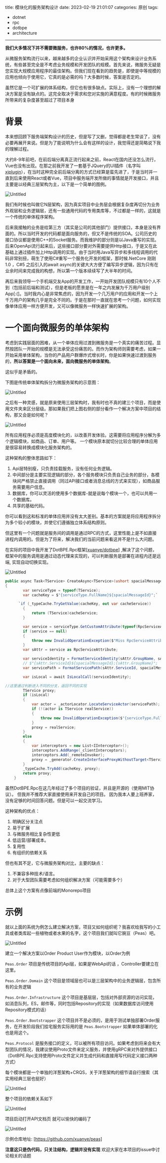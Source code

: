 title: 模块化的服务架构设计
date: 2023-02-19 21:01:07
categories: 原创
tags: 
  - dotnet
  - rpc
  - dotbpe
  - architecture
---


**我们大多情况下并不需要微服务，也许80%的情况，也许更多。**

从微服务架构流行以来，越来越多的企业认识并开始采用这个架构来设计业务系统，有些甚至完全是不考虑业务规模和开发团队的规模。首先来说，微服务无疑是您实现大规模应用程序的最佳架构。但我们现在看到的趋势是，即使是中等规模的应用也倾向于使用它，它真的是必需的吗？大多数时候，答案是否定的。

虽然它是一个可扩展的体系结构，但它也有很多缺点。实际上，没有一个理想的解决方案是没有缺点的。这完全取决于需求和您对实施的满意程度。有的时候微服务所带来的复杂度甚至超过了项目本身

# 背景

本来想回顾下服务端架构设计的历史，但是写了又删，觉得都是老生常谈了，没有必要再展开来说。但是为了能说明为什么会有这样的设计，我觉得还是简略说下我的理解过程。

大约8-9年前吧，在前后端分离真正流行起来之前，React在国内还没怎么流行，Vue也没有出现。在那之前我开发了一套基于JQuery的UI插件（名字叫[xjplugin](https://github.com/xuanye/xjplugin)），在当时这种完全前后端分离的方式已经算是蛮先进了，于是当时并一直到后来使用React或者Vue，项目中服务端开发所做的事情就是开发接口，并且主要是以经典三层架构为主，以下是一个简单的图例。

![Untitled](../uploads/20230219/0.png)

我们有时候也叫做它N层架构，因为真实项目中业务层会根据复杂度再切分为业务外观层和业务逻辑层，还有一些通用代码的专用类库等，不过都是一样的，这就是一个传统的单体程序架构。

后来我接触的业务是给第三方（其实是公司的其他部门）提供接口，本身是没有界面的。所以当时开发的代码都是面向服务的，但又不是传统的SOA。公司历史的接口协议都是使用C++的Socket服务。而我维护的部分则是以Java重写的实现。后来OpenApi流行起来后，这些接口部分要对外需要提供Http接口，于是又在此基础上通过插件加上Http调用的实现。由于当时用Java写异步和多线程调用的代码非常别扭，萌生了使用C#重写一个服务化开发的框架，那时候.NetCore 刚刚1.0 ，C#5 之后引入的await async的关键大大方便了编写异步逻辑，因为只有在业余时间来完成我的构想，所以第一个版本续续写了大半年的时间。

再后来我领导一个手机端交友App的开发工作，一开始开发团队规模只有10个人不到（包括前后端和测试），但是老板的愿景是在一年之内发展为千万用户级别App[:(]。当时我内心是非常焦虑的，因为开发一个几万用户的应用和开发一个上千万用户的架构几乎是完全不同的。于是在那时一直就在思考一个问题，如何实现像单体应用一样方便开发，又可以像微服务一样快速扩展的架构。

# 一个面向微服务的单体架构

考虑到实践层面的困难，从一个单体应用过渡到微服务是一个真实的痛苦过程。显然按团队一开始的规模是无法承受这份痛苦的。而作为架构师则需要考虑，如果一开始采用单体架构，当你的产品用户群爆炸式增长时，你是如果快速过渡到服务的，**所以答案是一个面向未来，面向微服务的单体架构**。

这似乎是矛盾的。

下图是传统单体架构拆分为微服务架构的示意图：

![Untitled](../uploads/20230219/1.png)

之后有一种灵感，就是原来使用三层架构时，我有时也不真的建三个项目，而是使用文件夹来区分层级。那如果我们把上图右侧的部分看作一个解决方案中项目的结构，那又会是如何呢？

![Untitled](../uploads/20230219/2.png)


所有应用程序必须是高度模块化的，以改善开发体验。这需要将应用程序分解为多个逻辑模块，如商品、订单、用户等。
一个模块原本就切分比较合理的单体应用是很容易转换成模块化服务架构的。

这种架构的整体思路如下：

1. Api层特别瘦，只负责挂载服务，没有任何业务逻辑。
2. 中间部分是主要实现逻辑的部分，各个服务模块只负责自己业务的部分，各模块间严格禁止直接调用（同过API接口或者消息总线的方式来实现），如商品服务需要用户信息。
3. 数据库，你可以灵活的使用多个数据库-就是说每个模块一个，也可以共用一个数据库。
4. 共享的基础代码。

你可以看到这和标准的单体应用并没有太大差别。基本的方案就是将应用程序拆分为多个较小的模块，并使它们遵循独立体系结构原则。

但这里有一个问题就是服务间的调用是通过RPC的方式，这里性能上是不如直接进程内调用的。但是为了将来，解决我们的当前问题来看这并不是什么大问题。

在实际的项目中我开发了DotBPE.Rpc框架[[xuanye/dotbpe](https://github.com/xuanye/dotbpe)] ,解决了这个问题，框架中的服务调用是通过动态代理来实现的，可以判断服务是部署在进程内还是远端, 实现自动切换实现。

![Untitled](../uploads/20230219/3.png)

```csharp
public async Task<TService> CreateAsync<TService>(ushort spacialMessageId = 0) where TService : class
{
        var serviceType = typeof(TService);
        var cacheKey = $"{serviceType.FullName}${spacialMessageId}";`

      `if (_typeCache.TryGetValue(cacheKey, out var cacheService))
        {
            return (TService)cacheService;
        }

        var service = serviceType.GetCustomAttribute(typeof(RpcServiceAttribute), false);
        if (service == null)
        {
            throw new InvalidOperationException($"Miss RpcServiceAttribute at {serviceType}");
        }
        var sAttr = service as RpcServiceAttribute;

        var serviceIdentity = FormatServiceIdentity(sAttr.GroupName, sAttr.ServiceId, spacialMessageId);
        // $"{sAttr.ServiceId}${spacialMessageId};{sAttr.GroupName}";
        var servicePath = FormatServicePath(sAttr.ServiceId, spacialMessageId);

        var isLocal = await IsLocalCall(serviceIdentity);

//这里通过判断进入不同的分支，返回不同的实现
        TService proxy;
        if (isLocal)
        {
            var actor = _actorLocator.LocateServiceActor(servicePath);
            if (!(actor is TService realService))
            {
                throw new InvalidOperationException($"{serviceType.FullName} has no implementation class,should it be configured at remote server");
            }
            proxy = realService;
        }
        else
        {
            var interceptors = new List<IInterceptor>();
            interceptors.AddRange(_clientInterceptors);
            interceptors.Add(_remoteInvoker);
            proxy = _generator.CreateInterfaceProxyWithoutTarget<TService>(interceptors.ToArray());
        }
        _typeCache.TryAdd(cacheKey, proxy);
        return proxy;
    }
```

虽然DotBPE.Rpc在这几年经过了多个项目的验证，并且是开源的（使用MIT协议）。 但我并不推荐大家直接使用来开发自己的项目。 因为我本人要上班养家，没有足够的时间回答问题。但是可以一起交流学习。


这种架构的优点：
1. 明确区分关注点
2. 易于扩展
3. 与微服务相比复杂性更低
4. 低运营/部署成本。
5. 复用性
6. 有组织的依赖关系

但也有其不足，它与微服务架构对比，主要的缺点：

1. 不兼容多种技术/语言。
2. 对于大型团队需要考虑如何组织解决方案（可能需要多个）

总体上这个方案有点像前端的Monorepo项目


# 示例

就以上面的系统为例怎么建立解决方案，项目又如何组织呢？我喜欢给我写的小工具或者类库起一些植物或者水果的名字，这个项目我们就叫它豌豆（Peas）吧。

![Untitled](../uploads/20230219/4.png)

建立一个解决方案以Order Product  User作为模块，以Order为例

`Peas.Order` 项目是传统项目的Api层，如果是WebApi的话 ，Controller要建立在这里。

`Peas.Order.Domain`  这个项目是领域层也可以是三层架构中的业务逻辑层，包含所有的业务逻辑

`Peas.Order.Infrastructure` 这个项目是基层层，包括对外部资源的访问实现，如消息队列，ES，邮件等，同时包括Repository的实现（如果数据库访问使用Repository模式的话）

`Peas.Order.Bootstrapper` 这个项目并不是必须的，是用于测试单独部署Order服务，在开发阶段我们挂宅服务实际用的是 `Peas.Bootstrapper` 如果单体部署的化 也是用这个。

`Peas.Protocol` 是服务接口的定义，可以被所有项目访问。如果考虑到将来会有大型团队的情况，我建议使用Proto文件来定义服务，并使用gRPC来对外提供接口 （DotBPE.Rpc支持使用Proto文件定义并生成代码和直接用写代码定义接口两种方式）

每个模块都是一个单独的洋葱架构+CRQS，关于洋葱架构的细节请自行搜索（其实用经典三层也挺好）

![Untitled](../uploads/20230219/5.png)

整个项目的依赖关系如下

![Untitled](../uploads/20230219/6.png)

项目启动打开API文档页 就可以愉快的编码了

![Untitled](../uploads/20230219/7.png)

示例仓库地址: [https://github.com/xuanye/peas]

**注意这只是伪代码，只关注结构，逻辑并没有实现** 欢迎大家在本项目的issue中讨论相关的话题